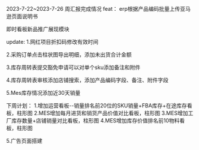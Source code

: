 2023-7-22~2023-7-26 周汇报完成情况
feat：
erp根据产品编码批量上传亚马逊页面说明书

即时看板新品推广展现模块

update:
1.网红项目折扣码修改有效时间

2.采购订单点击柱状图导出明细，添加未出货合计金额

3.库存周转表提交豁免申请可以对单个sku添加备注和附件

4.库存周转表审核添加店铺搜索，添加产品编码字段、备注、附件字段

5.Mes库存情况添加近30天销量

下周计划：
1.增加运营看板--销量排名前20位的SKU销量+FBA库存+在途库存看板，柱形图
2.MES增加每月进货和销货产品价值对比看板，柱形图
3.MES增加工厂库存数量+店铺销量对比看板，柱形图
4.MES增加库存价值排名前10物料看板，柱形图

5.广告页面搭建
